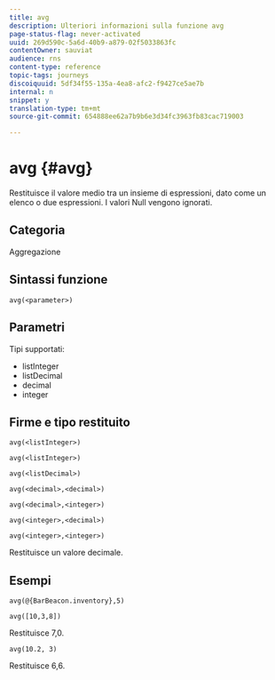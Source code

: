 ```yaml
---
title: avg
description: Ulteriori informazioni sulla funzione avg
page-status-flag: never-activated
uuid: 269d590c-5a6d-40b9-a879-02f5033863fc
contentOwner: sauviat
audience: rns
content-type: reference
topic-tags: journeys
discoiquuid: 5df34f55-135a-4ea8-afc2-f9427ce5ae7b
internal: n
snippet: y
translation-type: tm+mt
source-git-commit: 654888ee62a7b9b6e3d34fc3963fb83cac719003

---
```



# avg {#avg}

Restituisce il valore medio tra un insieme di espressioni, dato come un elenco o due espressioni. I valori Null vengono ignorati.


## Categoria

Aggregazione

## Sintassi funzione

`avg(<parameter>)`

## Parametri

Tipi supportati:

* listInteger
* listDecimal
* decimal
* integer

## Firme e tipo restituito

`avg(<listInteger>)`

`avg(<listInteger>)`

`avg(<listDecimal>)`

`avg(<decimal>,<decimal>)`

`avg(<decimal>,<integer>)`

`avg(<integer>,<decimal>)`

`avg(<integer>,<integer>)`

Restituisce un valore decimale.

## Esempi

`avg(@{BarBeacon.inventory},5)`

`avg([10,3,8])`

Restituisce 7,0.

`avg(10.2, 3)`

Restituisce 6,6.
